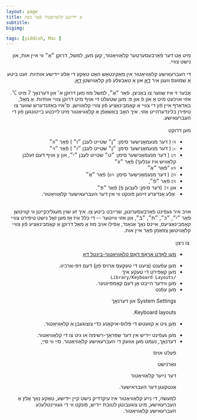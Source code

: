 ```yaml
---
layout: page
title: אַ ייִדישע קלאַוויאַטור פֿאַר מאַק
subtitle:
bigimg:

tags: [yiddish, Mac ]
---
```


<div dir="rtl">
מיט אָט דער  פֿאַרבעסערטער קלאַוויאַטור,  קען מען, למשל, דרוקן
״אַ״ ווי איין אות, און נישט צוויי.
</div>


<!--end.excerpt-->

<div dir="rtl">  <br>
די העברעאישע קלאַוויאַטור אין מאַקינטאָש האָט טאַקע די אַלע ייִדישע אותיות. זעט ביטע אַ שמועס וועגן איר
<a href="/yiddish/mac-nikud/"> דאָ</a>
און אַ טאַבעלע פֿון
קלאַווישטן
<a href="/yiddish/mac-nikud-table.html">דאָ</a>.
<br><br>אָבער זי איז שווער צו באַניצן. פֿאַר ״אַ״, למשל
 מוז מען דרוקן א׳ און דערנאָך
7
מיט
⌥.
אזוי אויכעט מיט אָ און פֿ און פּ:
מען שטעלט זיי אויף מיט דרוקן
 צוויי  אותיות.
  אַ מאָל,
  באַדאַרף
  איין פֿון די צוויי אַ קאָמבינאַציע פֿון צוויי קלאַווישן.
 ס׳איז באַזונדערש שווער   צו  טיפּירן בלינדערהייט אַזוי.
איך האָב באַשאַפֿן אַ קלאַוויאַטור מיט לײַכטע בייטונגען פֿון די העברעאישע.
  <br>
<br>מען דרוקט
<ul>
  <li>
<code>⌥ן</code>
( דער מנעמאָנישער סימן: ״ן״ שטייט לעבן ״ו״ )
פֿאַר
״װ״
</li>
<li>
<code>⇧ן</code>
( דער מנעמאָנישער סימן: ״ן״ שטייט לעבן ״ו״ )
פֿאַר
״ױ״
</li>
  
  <li>
<code>⌥ט</code>
( דער מנעמאָנישער סימן: ״ט״ שטייט לעבן ״י״,
    און 
    y 
    אויף דעם זעלבן קלאַוויש איז ענלעך)
פֿאַר
״װ״
</li>
  
<li>
<code>⌥א</code>
“פֿאַר  ״אַ״
</li><li>
<code>⌥ם</code>
( דער מנעמאָנישער סימן: <code>⌥o</code>)
פֿאַר
״אָ״
</li><li>
<code>⌥פ</code>
פֿאַר ״פֿ״,</li><li>
און
<code>⌥[</code>
(דער סימן: לעבען פ)
פֿאַר
״פּ״.
</li><li>
 אַלע אַנדערע זײַנען  פּונקט ווי אין דער העברעאישער קלאַוויאַטור.
  </li>
  </ul>
אויב איר געפֿינט פֿאַרבעסערונגן,  שרײַבט ביטע  צו. איך זע שוין מעגליכקייטן ווי
 קוויטשן פֿאַר ״יִ״, ״כּ״, ״תּ״, ״בֿ״, און אזוי ווײַטער -- די כּלל איז אַז מען זאָל נישט   טיפּירט צוויי קאָמבינאַציעס,
אײנס נאָך
אַנאַנד,
אַפֿילו אויב מוז אַ מאָל
 דרוקן
  אַ קאָמבינאַציע פֿון
צוויי קלאַוויטשן צוזאַמן פֿאַר איין אות.
<br>






<br>
  צו ניצן:
<ul>
 <li>
   
<a href="/content/HebrewYiddish.bundle.zip">מען לאָדט אַראָפּ דאָס קלאַוויאַטור-בינטל  דאָ</a>
</li>
  
  <li>
מען עפֿענט (ציִעט די טעקעס אַרויס פֿון) דעם זיפּ-אַרכיוו.
</li>
  <li> 
מען קאָפּירט די טעקע איך 
<code>
/Library/Keyboard Layouts</code>
</li><li>
מען ווידער הייבט אָן דעם קאָמפּיוטער.
</li><li>
מען עפֿנט

System Settings
און דערנאָך

Keyboard layouts.
</li><li>

מען גיט אַ קװעטש די פּלוס-איקאָנע כּדי צוצוגעבן אַ קלאַוויאַטור.
</li><li>
מען געפֿינט ייִדיש אין דער שפּראַך-רשימה או גיט צו די קלאַוויאַטור.
</li><li>
דערנאָך, נעמט מען  אַוועק די העברעאישע קלאַוויאַטור.  סײַ װי סײַ,

פֿעלט אויס

  גאַרנישט

דער נײַער קלאַוויאַטור

אַנטקעגן דער העבראישער.

למעשׂה, די נײַע קלאַוויאַטור איז עיקרדיק נישט קיין ייִדישע, טאַקע נאַך אַלץ  אַ
העברעאישע,
מיט צוגעבונגן לטובֿת ייִדיש,
פּונקט ווי די געוויינטלעכע
העברעאישע
קלאַוויאַטור.
</li>
</ul>
</div>
